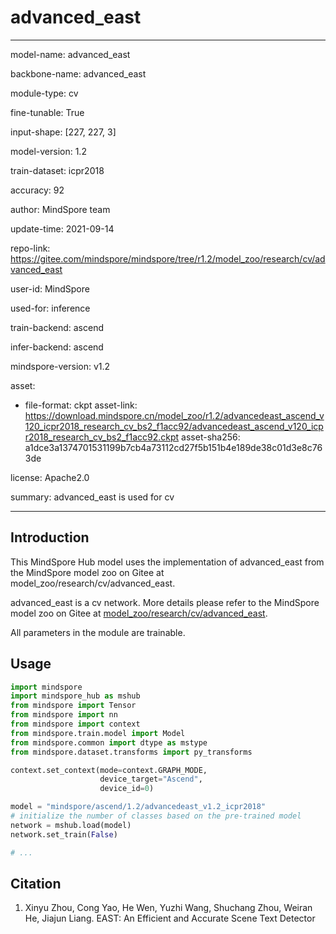 # advanced_east

---

model-name: advanced_east

backbone-name: advanced_east

module-type: cv

fine-tunable: True

input-shape: [227, 227, 3]

model-version: 1.2

train-dataset: icpr2018

accuracy: 92

author: MindSpore team

update-time: 2021-09-14

repo-link: <https://gitee.com/mindspore/mindspore/tree/r1.2/model_zoo/research/cv/advanced_east>

user-id: MindSpore

used-for: inference

train-backend: ascend

infer-backend: ascend

mindspore-version: v1.2

asset:

-
    file-format: ckpt
    asset-link: <https://download.mindspore.cn/model_zoo/r1.2/advancedeast_ascend_v120_icpr2018_research_cv_bs2_f1acc92/advancedeast_ascend_v120_icpr2018_research_cv_bs2_f1acc92.ckpt>
    asset-sha256: a1dce3a1374701531199b7cb4a73112cd27f5b151b4e189de38c01d3e8c763de

license: Apache2.0

summary: advanced_east is used for cv

---

## Introduction

This MindSpore Hub model uses the implementation of advanced_east from the MindSpore model zoo on Gitee at model_zoo/research/cv/advanced_east.

advanced_east is a cv network. More details please refer to the MindSpore model zoo on Gitee at [model_zoo/research/cv/advanced_east](https://gitee.com/mindspore/mindspore/blob/r1.2/model_zoo/research/cv/advanced_east/README.md).

All parameters in the module are trainable.

## Usage

```python
import mindspore
import mindspore_hub as mshub
from mindspore import Tensor
from mindspore import nn
from mindspore import context
from mindspore.train.model import Model
from mindspore.common import dtype as mstype
from mindspore.dataset.transforms import py_transforms

context.set_context(mode=context.GRAPH_MODE,
                    device_target="Ascend",
                    device_id=0)

model = "mindspore/ascend/1.2/advancedeast_v1.2_icpr2018"
# initialize the number of classes based on the pre-trained model
network = mshub.load(model)
network.set_train(False)

# ...
```

## Citation

1. Xinyu Zhou, Cong Yao, He Wen, Yuzhi Wang, Shuchang Zhou, Weiran He, Jiajun Liang. EAST: An Efficient and Accurate Scene Text Detector
